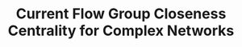 ---
title: "Current Flow Group Closeness Centrality for Complex Networks"
collection: publications
permalink: /publication/Current Flow Group Closeness Centrality for Complex Networks
venue: 'WWW &apos;19'
paperurl: 'https://dl.acm.org/doi/10.1145/3308558.3313490'
authors: 'Huan Li, Richard Peng, Liren Shan, Yuhao Yi, Zhongzhi Zhang'
---